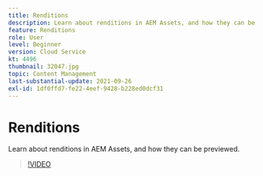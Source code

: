 ```yaml
---
title: Renditions
description: Learn about renditions in AEM Assets, and how they can be previewed.
feature: Renditions
role: User
level: Beginner
version: Cloud Service
kt: 4496
thumbnail: 32047.jpg
topic: Content Management
last-substantial-update: 2021-09-26
exl-id: 1df0ffd7-fe22-4eef-9428-b228ed0dcf31
---
```

# Renditions

Learn about renditions in AEM Assets, and how they can be previewed.

>[!VIDEO](https://video.tv.adobe.com/v/32047/?quality=12&learn=on&hidetitle=true)
